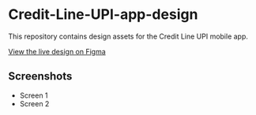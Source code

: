 # Credit-Line-UPI-app-design



This repository contains design assets for the Credit Line UPI mobile app.

[View the live design on Figma](https://www.figma.com/proto/Sudpi7hiykyoaszDY8qDMt/credit-line-app-for-vegapay?node-id=34-123&t=zGJkNbTp1keyazN5-1)

## Screenshots
- Screen 1
- Screen 2
